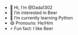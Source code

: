 - 👋 Hi, I’m @Dada1302
- 👀 I’m interested in Beer
- 🌱 I’m currently learning Python
- 😄 Pronouns: He/Him
- ⚡ Fun fact: I like Beer
